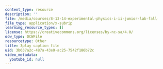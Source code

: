 ```yaml
---
content_type: resource
description: ''
file: /media/courses/8-13-14-experimental-physics-i-ii-junior-lab-fall-2016-spring-2017/3b637a2c487a43e0ac257542f186b72c_3DizXXZ5qN8.srt
file_type: application/x-subrip
learning_resource_types: []
license: https://creativecommons.org/licenses/by-nc-sa/4.0/
ocw_type: OCWFile
resourcetype: Other
title: 3play caption file
uid: 3b637a2c-487a-43e0-ac25-7542f186b72c
video_metadata:
  youtube_id: null
---
```

